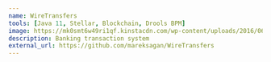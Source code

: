 ```yaml
---
name: WireTransfers
tools: [Java 11, Stellar, Blockchain, Drools BPM]
image: https://mk0smt6w49ri1qf.kinstacdn.com/wp-content/uploads/2016/06/cash-piles.png
description: Banking transaction system
external_url: https://github.com/mareksagan/WireTransfers
---
```

